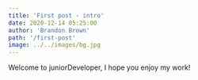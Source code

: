 ```yaml
---
title: 'First post - intro'
date: 2020-12-14 05:25:00
author: 'Brandon Brown'
path: '/first-post'
image: ../../images/bg.jpg
---
```


Welcome to juniorDeveloper, I hope you enjoy my work!